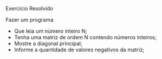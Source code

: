 Exercício Resolvido

Fazer um programa

- Que leia um número inteiro N;
- Tenha uma matriz de ordem N contendo números inteiros;
- Mostre a diagonal principal;
- Informe a quantidade de valores negativos da matriz;
